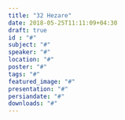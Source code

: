 ```yaml
---
title: "32 Hezare"
date: 2018-05-25T11:11:09+04:30
draft: true
id : "#"
subject: "#"
speaker: "#"
location: "#"
poster: "#"
tags: "#"
featured_image: "#"
presentation: "#"
persiandate: "#"
downloads: "#"
---
```

